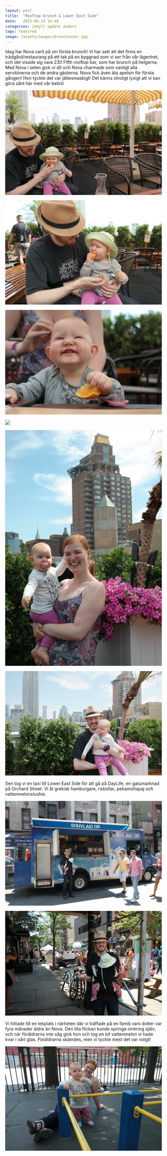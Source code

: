 ```yaml
---
layout: post
title:  "Rooftop brunch & Lower East Side"
date:   2015-06-14 14:48
categories: jekyll update anders
tags: featured
image: /assets/images/brunchcover.jpg
---
```

Idag har Nova varit på sin första brunch! Vi har sett att det finns en trädgård/restaurang på ett tak på en byggnad som vi ser från vår lägenhet, och det visade sig vara 230 Fifth rooftop bar, som har brunch på helgerna. Med Nova i selen gick vi dit och Nova charmade som vanligt alla servitörerna och de andra gästerna. Nova fick även äta apelsin för första gången! Hon tyckte det var jättesmaskigt! Det känns otroligt lyxigt att vi kan göra sånt här med vår bebis!

![](/assets/images/apelsin.jpg)
 
![](/assets/images/apelsin2.jpg)

![](/assets/images/apelsinglad.jpg)

![](/assets/images/ståvidbord.jpg)

![Här ser man huset vi bor i, sett från taket på 230 Fifth](/assets/images/rooftop1.jpg)

![Empire State till vänster, Instrada Nomad till höger](/assets/images/rooftop2.jpg)


Sen tog vi en taxi till Lower East Side för att gå på DayLife, en gatumarknad på Orchard Street. Vi åt grekisk hamburgare, risbollar, pekannötspaj och vattenmelonslushie. 

![Så kallad grekisk hamburgare visade sig vara grillat köttfärsspett i ett ihoprullat pitabröd med fetaostkräm- mycket gott!](/assets/images/souvlaki.jpg)

![Anders med sovande bebis på magen, pekannötspaj i ena handen, vattenmelonslushie i andra](/assets/images/marknad.jpg)


Vi hittade till en lekplats i närheten där vi träffade på en familj vars dotter var fyra månader äldre än Nova. Den lilla flickan kunde springa omkring själv, och när föräldrarna inte såg gick hon och tog en bit vattenmelon vi hade kvar i vårt glas. Föräldrarna skämdes, men vi tyckte mest det var roligt! 

![](/assets/images/lekplats.jpg)

